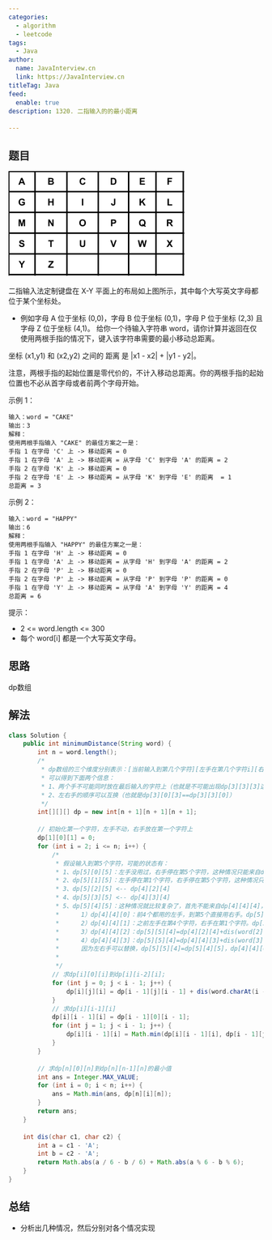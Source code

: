 ```yaml
---
categories:
  - algorithm
  - leetcode
tags:
  - Java
author: 
  name: JavaInterview.cn
  link: https://JavaInterview.cn
titleTag: Java
feed:
  enable: true
description: 1320. 二指输入的的最小距离

---
```


## 题目
![leetcode_keyboard.png](../../../media/pictures/leetcode/leetcode_keyboard.png)

二指输入法定制键盘在 X-Y 平面上的布局如上图所示，其中每个大写英文字母都位于某个坐标处。

* 例如字母 A 位于坐标 (0,0)，字母 B 位于坐标 (0,1)，字母 P 位于坐标 (2,3) 且字母 Z 位于坐标 (4,1)。
给你一个待输入字符串 word，请你计算并返回在仅使用两根手指的情况下，键入该字符串需要的最小移动总距离。

坐标 (x1,y1) 和 (x2,y2) 之间的 距离 是 |x1 - x2| + |y1 - y2|。

注意，两根手指的起始位置是零代价的，不计入移动总距离。你的两根手指的起始位置也不必从首字母或者前两个字母开始。



示例 1：

    输入：word = "CAKE"
    输出：3
    解释：
    使用两根手指输入 "CAKE" 的最佳方案之一是：
    手指 1 在字母 'C' 上 -> 移动距离 = 0
    手指 1 在字母 'A' 上 -> 移动距离 = 从字母 'C' 到字母 'A' 的距离 = 2
    手指 2 在字母 'K' 上 -> 移动距离 = 0
    手指 2 在字母 'E' 上 -> 移动距离 = 从字母 'K' 到字母 'E' 的距离  = 1
    总距离 = 3
示例 2：

    输入：word = "HAPPY"
    输出：6
    解释：
    使用两根手指输入 "HAPPY" 的最佳方案之一是：
    手指 1 在字母 'H' 上 -> 移动距离 = 0
    手指 1 在字母 'A' 上 -> 移动距离 = 从字母 'H' 到字母 'A' 的距离 = 2
    手指 2 在字母 'P' 上 -> 移动距离 = 0
    手指 2 在字母 'P' 上 -> 移动距离 = 从字母 'P' 到字母 'P' 的距离 = 0
    手指 1 在字母 'Y' 上 -> 移动距离 = 从字母 'A' 到字母 'Y' 的距离 = 4
    总距离 = 6


提示：

* 2 <= word.length <= 300
* 每个 word[i] 都是一个大写英文字母。

## 思路

dp数组

## 解法
```java
class Solution {
    public int minimumDistance(String word) {
        int n = word.length();
        /*
         * dp数组的三个维度分别表示：[当前输入到第几个字符][左手在第几个字符i][右手在第几个字符j]
         * 可以得到下面两个信息：
         * 1、两个手不可能同时放在最后输入的字符上（也就是不可能出现dp[3][3][3]这种情况）
         * 2、左右手的顺序可以互换（也就是dp[3][0][3]==dp[3][3][0]）
         */
        int[][][] dp = new int[n + 1][n + 1][n + 1];

        // 初始化第一个字符，左手不动，右手放在第一个字符上
        dp[1][0][1] = 0;
        for (int i = 2; i <= n; i++) {
            /*
             * 假设输入到第5个字符，可能的状态有：
             * 1、dp[5][0][5]：左手没用过，右手停在第5个字符，这种情况只能来自dp[4][0][4];
             * 2、dp[5][1][5]：左手停在第1个字符，右手停在第5个字符，这种情况只能来自dp[4][1][4]；
             * 3、dp[5][2][5] <-- dp[4][2][4]
             * 4、dp[5][3][5] <-- dp[4][3][4]
             * 5、dp[5][4][5]：这种情况就比较复杂了，首先不能来自dp[4][4][4]，因为左右手不可能都停在第4个字符，所以它可能来自下面几种情况，取最小值。
             *      1）dp[4][4][0]：前4个都用的左手，到第5个直接用右手。dp[5][5][4]=dp[4][4][0]+0;
             *      2）dp[4][4][1]：之前左手在第4个字符，右手在第1个字符。dp[5][5][4]=dp[4][4][1]+dis(word[1],word[5])，右手从第1个字符到第5个字符
             *      3）dp[4][4][2]：dp[5][5][4]=dp[4][2][4]+dis(word[2],word[5]);
             *      4）dp[4][4][3]：dp[5][5][4]=dp[4][4][3]+dis(word[3],word[5]);
             *      因为左右手可以替换，dp[5][5][4]=dp[5][4][5]，dp[4][4][0]=dp[4][0][4];
             *
             */
            // 求dp[i][0][i]到dp[i][i-2][i];
            for (int j = 0; j < i - 1; j++) {
                dp[i][j][i] = dp[i - 1][j][i - 1] + dis(word.charAt(i - 2), word.charAt(i - 1));
            }
            // 求dp[i][i-1][i]
            dp[i][i - 1][i] = dp[i - 1][0][i - 1];
            for (int j = 1; j < i - 1; j++) {
                dp[i][i - 1][i] = Math.min(dp[i][i - 1][i], dp[i - 1][j][i - 1] + dis(word.charAt(j - 1), word.charAt(i - 1)));
            }
        }

        // 求dp[n][0][n]到dp[n][n-1][n]的最小值
        int ans = Integer.MAX_VALUE;
        for (int i = 0; i < n; i++) {
            ans = Math.min(ans, dp[n][i][n]);
        }
        return ans;
    }

    int dis(char c1, char c2) {
        int a = c1 - 'A';
        int b = c2 - 'A';
        return Math.abs(a / 6 - b / 6) + Math.abs(a % 6 - b % 6);
    }
}

```

## 总结

- 分析出几种情况，然后分别对各个情况实现 
